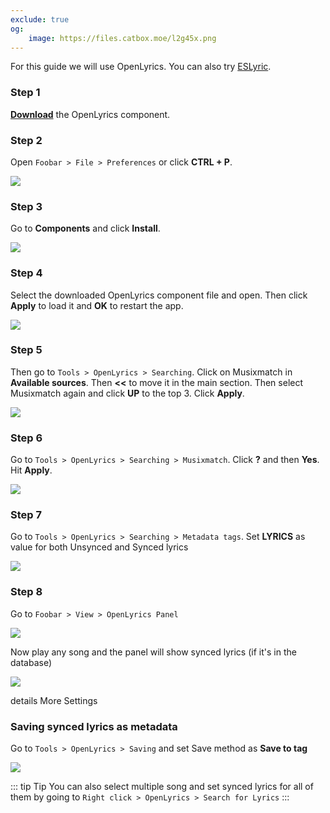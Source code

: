 ```yaml
---
exclude: true
og:
    image: https://files.catbox.moe/l2g45x.png
---
```

<GradientCard title="Foobar2000 Synced Lyrics" theme="turquoise" variant="thin"/>


For this guide we will use OpenLyrics. You can also try [ESLyric](https://github.com/ESLyric/release).

### Step 1
[**Download**](https://www.foobar2000.org/components/view/foo_openlyrics) the OpenLyrics component.

### Step 2
Open `Foobar > File > Preferences` or click **CTRL + P**.


![](/ss/foobar/fbs1.png)



### Step 3
Go to **Components** and click **Install**.


![](/ss/foobar/fbs2.png)


### Step 4
Select the downloaded OpenLyrics component file and open. Then click **Apply** to load it and **OK** to restart the app.


![](/ss/foobar/fbs3.png)


### Step 5
Then go to `Tools > OpenLyrics > Searching`. Click on Musixmatch in **Available sources**. Then **<<** to move it in the main section. Then select Musixmatch again and click **UP** to the top 3. Click **Apply**.


![](/ss/foobar/fbs4.png)


### Step 6
Go to `Tools > OpenLyrics > Searching > Musixmatch`. Click **?** and then **Yes**. Hit **Apply**.


![](/ss/foobar/fbs5.png)


### Step 7
Go to `Tools > OpenLyrics > Searching > Metadata tags`. Set **LYRICS** as value for both Unsynced and Synced lyrics


![](/ss/foobar/fb5_5.png)


### Step 8
Go to `Foobar > View > OpenLyrics Panel`


![](/ss/foobar/fbs6.png)


Now play any song and the panel will show synced lyrics (if it's in the database)


![](/ss/foobar/fbs7.png)


details More Settings
### Saving synced lyrics as metadata
Go to `Tools > OpenLyrics > Saving` and set Save method as **Save to tag**

![](/ss/foobar/fbsavesub.png)


::: tip Tip
You can also select multiple song and set synced lyrics for all of them by going to `Right click > OpenLyrics > Search for Lyrics`
:::
